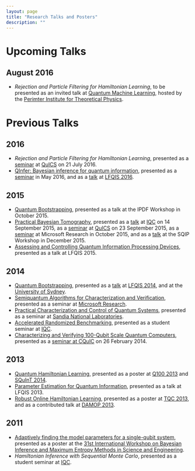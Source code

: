 ```yaml
---
layout: page
title: "Research Talks and Posters"
description: ""
---
```


# Upcoming Talks #

## August 2016 ##

- *Rejection and Particle Filtering for Hamiltonian Learning*, to be presented as an invited talk at [Quantum Machine Learning](https://www.perimeterinstitute.ca/conferences/quantum-machine-learning), hosted by the [Perimter Institute for Theoretical Physics](https://www.perimeterinstitute.ca/).

# Previous Talks #

## 2016 ##

- *Rejection and Particle Filtering for Hamiltonian Learning*, presented as a [seminar](quics/07-2016/) at [QuICS](http://quics.umd.edu/events/rejection-and-particle-filtering-hamiltonian-learning) on 21 July 2016.
- [QInfer: Bayesian inference for quantum information](http://qinfer.org), presented as a [seminar](griffiths/05-2016) in May 2016, and as a [talk](lfqis-2016/) at [LFQIS 2016](http://lfqis.net/).

## 2015 ##

- [Quantum Bootstrapping](ipdf/10-2015/), presented as a talk at the IPDF Workshop in October 2015.
- [Practical Bayesian Tomography](../pbt/), presented as a [talk](iqc/09-2015) at [IQC](https://iqc.uwaterloo.ca) on 14 September 2015, as a [seminar](quics/09-2015) at [QuICS](https://quics.umd.edu/) on 23 September 2015, as a [seminar](msr/10-2015) at Microsoft Research in October 2015, and as a [talk](sqip-workshop/12-2015/) at the SQIP Workshop in December 2015.
- [Assessing and Controlling Quantum Information Processing Devices](lfqis-2015/), presented as a talk at LFQIS 2015.

## 2014 ##

- [Quantum Bootstrapping](../qbs/), presented as a [talk](lfqis-2014/) at [LFQIS 2014](http://lfqis.net/), and at the [University of Sydney](usydney-2014/).
- [Semiquantum Algorithms for Characterization and Verification](msr-2014/), presented as a seminar at [Microsoft Research](http://research.microsoft.com/en-us/).
- [Practical Characterization and Control of Quantum Systems](sandia-2014/), presented as a seminar at [Sandia National Laboratories](http://www.sandia.gov/).
- [Accelerated Randomized Benchmarking](../arb/), presented as a student seminar at [IQC](http://iqc.uwaterloo.ca).
- [Characterizing and Verifying 100-Qubit Scale Quantum Computers](unm-2014/), presented as a [seminar at CQuIC](https://panda.unm.edu/pandaweb/events/index.php?display=event&event_id=5014) on 26 February 2014.

## 2013 ##

- [Quantum Hamiltonian Learning](../qhl/), presented as a poster at [Q100 2013](http://researcher.watson.ibm.com/researcher/view_project.php?id=4847) and [SQuInT 2014](http://panda.unm.edu/SQuInT/).
- [Parameter Estimation for Quantum Information](talks/lfqis2013/), presented as a talk at LFQIS 2013.
- [Robust Online Hamiltonian Learning](rohl/), presented as a poster at [TQC 2013](http://www.uoguelph.ca/quigs/tqc2013/), and as a contributed talk at [DAMOP 2013](http://www.aps.org/units/damop/meetings/annual/).

## 2011 ##

- [Adaptively finding the model parameters for a single-qubit system](maxent2011-poster.pdf), presented as a poster at the [31st International Workshop on Bayesian Inference and Maximum Entropy Methods in Science and Engineering](http://maxent2011.org/).
- *Hamiltonian Inference with Sequential Monte Carlo*, presented as a student seminar at [IQC](http://iqc.uwaterloo.ca).


